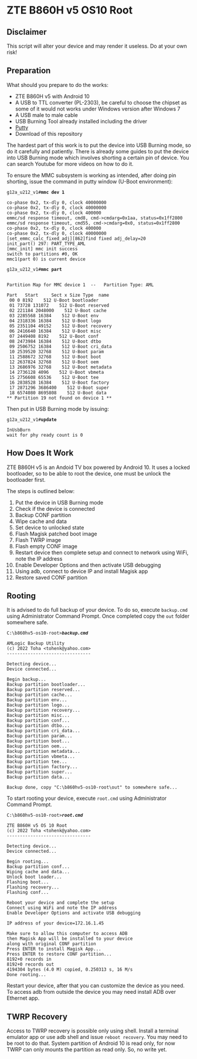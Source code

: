 # ZTE B860H v5 OS10 Root

## Disclaimer

This script will alter your device and may render it useless. Do at your own risk!

## Preparation

What should you prepare to do the works:
* ZTE B860H v5 with Android 10
* A USB to TTL converter (PL-2303), be careful to choose the chipset as some of it
  would not works under Windows version after Windows 7
* A USB male to male cable
* USB Burning Tool already installed including the driver
* [Putty](https://www.putty.org)
* Download of this repository

The hardest part of this work is to put the device into USB Burning mode, so do it
carefully and patiently. There is already some guides to put the device into USB
Burning mode which involves shorting a certain pin of device. You can search Youtube
for more videos on how to do it.

To ensure the MMC subsystem is working as intended, after doing pin shorting, issue
the command in putty window (U-Boot environment):

`g12a_u212_v1#`**`mmc dev 1`**
```
co-phase 0x2, tx-dly 0, clock 40000000
co-phase 0x2, tx-dly 0, clock 40000000
co-phase 0x2, tx-dly 0, clock 400000
emmc/sd response timeout, cmd8, cmd->cmdarg=0x1aa, status=0x1ff2800
emmc/sd response timeout, cmd55, cmd->cmdarg=0x0, status=0x1ff2800
co-phase 0x2, tx-dly 0, clock 400000
co-phase 0x2, tx-dly 0, clock 40000000
[set_emmc_calc_fixed_adj][862]find fixed adj_delay=20
init_part() 297: PART_TYPE_AML
[mmc_init] mmc init success
switch to partitions #0, OK
mmc1(part 0) is current device
```
`g12a_u212_v1#`**`mmc part`**
```

Partition Map for MMC device 1  --   Partition Type: AML

Part   Start     Sect x Size Type  name
 00 0 8192    512 U-Boot bootloader
 01 73728 131072    512 U-Boot reserved
 02 221184 2048000    512 U-Boot cache
 03 2285568 16384    512 U-Boot env
 04 2318336 16384    512 U-Boot logo
 05 2351104 49152    512 U-Boot recovery
 06 2416640 16384    512 U-Boot misc
 07 2449408 8192    512 U-Boot conf
 08 2473984 16384    512 U-Boot dtbo
 09 2506752 16384    512 U-Boot cri_data
 10 2539520 32768    512 U-Boot param
 11 2588672 32768    512 U-Boot boot
 12 2637824 32768    512 U-Boot oem
 13 2686976 32768    512 U-Boot metadata
 14 2736128 4096    512 U-Boot vbmeta
 15 2756608 65536    512 U-Boot tee
 16 2838528 16384    512 U-Boot factory
 17 2871296 3686400    512 U-Boot super
 18 6574080 8695808    512 U-Boot data
** Partition 19 not found on device 1 **
```
Then put in USB Burning mode by issuing:

`g12a_u212_v1#`**`update`**
```
InUsbBurn
wait for phy ready count is 0
```

## How Does It Work

ZTE B860H v5 is an Andoid TV box powered by Android 10. It uses a locked bootloader,
so to be able to root the device, one must be unlock the bootloader first.

The steps is outlined below:
1. Put the device in USB Burning mode
2. Check if the device is connected
3. Backup CONF partition
4. Wipe cache and data
5. Set device to unlocked state
6. Flash Magisk patched boot image
7. Flash TWRP image
8. Flash empty CONF image
9. Restart device then complete setup and connect to network using WiFi, note the IP address
10. Enable Developer Options and then activate USB debugging
11. Using adb, connect to device IP and install Magisk app
12. Restore saved CONF partition

## Rooting

It is advised to do full backup of your device. To do so, execute `backup.cmd` using
Administrator Command Prompt. Once completed copy the `out` folder somewhere safe.

`C:\b860hv5-os10-root>`***`backup.cmd`***

```
AMLogic Backup Utility
(c) 2022 Toha <tohenk@yahoo.com>
--------------------------------

Detecting device...
Device connected...

Begin backup...
Backup partition bootloader...
Backup partition reserved...
Backup partition cache...
Backup partition env...
Backup partition logo...
Backup partition recovery...
Backup partition misc...
Backup partition conf...
Backup partition dtbo...
Backup partition cri_data...
Backup partition param...
Backup partition boot...
Backup partition oem...
Backup partition metadata...
Backup partition vbmeta...
Backup partition tee...
Backup partition factory...
Backup partition super...
Backup partition data...

Backup done, copy "C:\b860hv5-os10-root\out" to somewhere safe...

```

To start rooting your device, execute `root.cmd` using Administrator Command Prompt.

`C:\b860hv5-os10-root>`***`root.cmd`***
```
ZTE B860H v5 OS 10 Root
(c) 2022 Toha <tohenk@yahoo.com>
--------------------------------

Detecting device...
Device connected...

Begin rooting...
Backup partition conf...
Wiping cache and data...
Unlock boot loader...
Flashing boot...
Flashing recovery...
Flashing conf...

Reboot your device and complete the setup
Connect using WiFi and note the IP address
Enable Developer Options and activate USB debugging

IP address of your device=172.16.1.45

Make sure to allow this computer to access ADB
then Magisk App will be installed to your device
along with original CONF partition
Press ENTER to install Magisk App...
Press ENTER to restore CONF partition...
8192+0 records in
8192+0 records out
4194304 bytes (4.0 M) copied, 0.250313 s, 16 M/s
Done rooting...

```

Restart your device, after that you can customize the device as you need.
To access adb from outside the device you may need install ADB over Ethernet app.

## TWRP Recovery

Access to TWRP recovery is possible only using shell. Install a terminal emulator
app or use adb shell and issue `reboot recovery`. You may need to be root to do that.
System partition of Android 10 is read only, for now TWRP can only mounts the
partition as read only. So, no write yet.